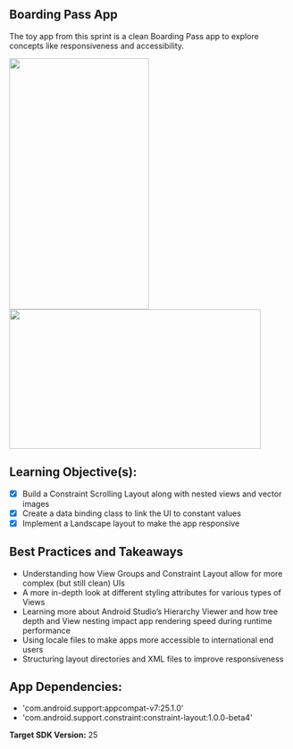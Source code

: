 ## Boarding Pass App  
The toy app from this sprint is a clean Boarding Pass app to explore concepts like responsiveness and accessibility.

<img src="https://ucarecdn.com/281238ab-e247-4de1-adda-0fe0c4fbc402/" width="250px" height="450px"><img src="https://ucarecdn.com/e7386950-e4f8-4a9c-9efc-2383dd142e56/" width="450px" height="250px">

## Learning Objective(s):

- [x] Build a Constraint Scrolling Layout along with nested views and vector images
- [x] Create a data binding class to link the UI to constant values
- [x] Implement a Landscape layout to make the app responsive 

## Best Practices and Takeaways 

-	Understanding how View Groups and Constraint Layout allow for more complex (but still clean) UIs
-	A more in-depth look at different styling attributes for various types of Views
-	Learning more about Android Studio’s Hierarchy Viewer and how tree depth and View nesting impact app rendering speed during runtime performance
-	Using locale files to make apps more accessible to international end users
-	Structuring layout directories and XML files to improve responsiveness

## App Dependencies: 
-	'com.android.support:appcompat-v7:25.1.0'
-	'com.android.support.constraint:constraint-layout:1.0.0-beta4'

**Target SDK Version:** 25
